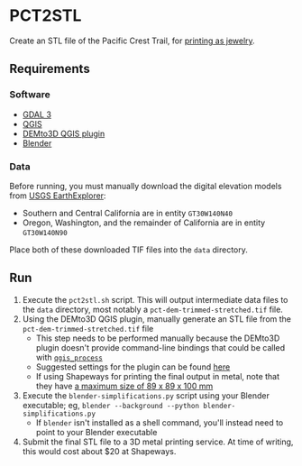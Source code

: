 # PCT2STL

Create an STL file of the Pacific Crest Trail, for [printing as jewelry](https://www.shapeways.com/business/metal-3d-printing).

## Requirements

### Software

- [GDAL 3](https://gdal.org)
- [QGIS](https://www.qgis.org/en/site/)
- [DEMto3D QGIS plugin](https://demto3d.com/en/)
- [Blender](https://www.blender.org)

### Data

Before running, you must manually download the digital elevation models from [USGS EarthExplorer](https://earthexplorer.usgs.gov):

- Southern and Central California are in entity `GT30W140N40`
- Oregon, Washington, and the remainder of California are in entity `GT30W140N90`

Place both of these downloaded TIF files into the `data` directory.

## Run

1. Execute the `pct2stl.sh` script. This will output intermediate data files to the `data` directory, most notably a `pct-dem-trimmed-stretched.tif` file.
1. Using the DEMto3D QGIS plugin, manually generate an STL file from the `pct-dem-trimmed-stretched.tif` file
    - This step needs to be performed manually because the DEMto3D plugin doesn't provide command-line bindings that could be called with [`qgis_process`](https://docs.qgis.org/latest/en/docs/user_manual/processing/standalone.html)
    - Suggested settings for the plugin can be found [here](https://edutechwiki.unige.ch/en/3D_printing_of_digital_elevation_models_with_QGIS#Procedure_for_using_DEMto3D)
    - If using Shapeways for printing the final output in metal, note that they have [a maximum size of 89 x 89 x 100 mm](https://www.shapeways.com/materials/bronze)
1. Execute the `blender-simplifications.py` script using your Blender executable; eg, `blender --background --python blender-simplifications.py`
    - If `blender` isn't installed as a shell command, you'll instead need to point to your Blender executable
1. Submit the final STL file to a 3D metal printing service. At time of writing, this would cost about $20 at Shapeways.
